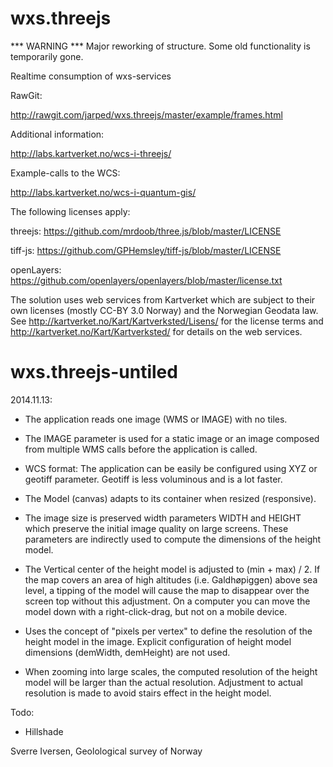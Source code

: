 wxs.threejs
===========

*** WARNING ***
Major reworking of structure. 
Some old functionality is temporarily gone.

Realtime consumption of wxs-services


RawGit:

http://rawgit.com/jarped/wxs.threejs/master/example/frames.html


Additional information:

http://labs.kartverket.no/wcs-i-threejs/


Example-calls to the WCS:

http://labs.kartverket.no/wcs-i-quantum-gis/


The following licenses apply:

threejs: https://github.com/mrdoob/three.js/blob/master/LICENSE

tiff-js: https://github.com/GPHemsley/tiff-js/blob/master/LICENSE

openLayers: https://github.com/openlayers/openlayers/blob/master/license.txt


The solution uses web services from Kartverket which are subject to their own licenses (mostly CC-BY 3.0 Norway) and the Norwegian Geodata law. See http://kartverket.no/Kart/Kartverksted/Lisens/ for the license terms and http://kartverket.no/Kart/Kartverksted/ for details on the web services.


wxs.threejs-untiled
===================

2014.11.13:

- The application reads one image (WMS or IMAGE) with no tiles.

- The IMAGE parameter is used for a static image or an image composed from multiple WMS calls before the application is called.

- WCS format: The application can be easily be configured using XYZ or geotiff parameter. Geotiff is less voluminous and is a lot faster.

- The Model (canvas) adapts to its container when resized (responsive).

- The image size is preserved width parameters WIDTH and HEIGHT which preserve the initial image quality on large screens. These parameters are indirectly used to compute the dimensions of the height model. 

- The Vertical center of the height model is adjusted to (min + max) / 2. If the map covers an area of high altitudes (i.e. Galdhøpiggen) above sea level, a tipping of the model will cause the map to disappear over the screen top without this adjustment. On a computer you can move the model down with a right-click-drag, but not on a mobile device.

- Uses the concept of "pixels per vertex" to define the resolution of the height model in the image. Explicit configuration of height model dimensions (demWidth, demHeight) are not used. 

- When zooming into large scales, the computed resolution of the height model will be larger than the actual resolution. Adjustment to actual resolution is made to avoid stairs effect in the height model.

Todo:
- Hillshade

Sverre Iversen, Geolological survey of Norway